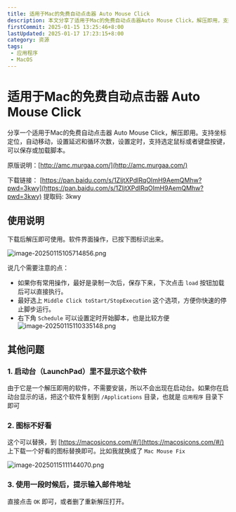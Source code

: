 ```yaml
---
title: 适用于Mac的免费自动点击器 Auto Mouse Click
description: 本文分享了适用于Mac的免费自动点击器Auto Mouse Click，解压即用，支持坐标定位、自动移动、设置延迟和循环次数、定时、选定鼠标或键盘按键，可保存或加载脚本。下载链接和使用说明详见原文
firstCommit: 2025-01-15 13:25:46+8:00
lastUpdated: 2025-01-17 17:23:15+8:00
category: 资源
tags: 
 - 应用程序
 - MacOS
---
```


# 适用于Mac的免费自动点击器 Auto Mouse Click

分享一个适用于Mac的免费自动点击器 Auto Mouse Click，解压即用。支持坐标定位，自动移动，设置延迟和循环次数，设置定时，支持选定鼠标或者键盘按键，可以保存或加载脚本。

原版说明：[http://amc.murgaa.com/](http://amc.murgaa.com/)

下载链接： [https://pan.baidu.com/s/1ZljtXPdIRqOImH9AemQMhw?pwd=3kwy](https://pan.baidu.com/s/1ZljtXPdIRqOImH9AemQMhw?pwd=3kwy) 提取码: 3kwy 

## 使用说明

下载后解压即可使用。软件界面操作，已按下图标识出来。

![image-20250115105714856.png](https://www.helloimg.com/i/2025/01/15/6787288c3ca9a.png)

说几个需要注意的点：

+ 如果你有常用操作，最好是录制一次后，保存下来，下次点击 `load` 按钮加载后可以直接执行。
+ 最好选上 `Middle Click toStart/StopExecution` 这个选项，方便你快速的停止脚步运行。
+ 右下角 `Schedule` 可以设置定时开始脚本，也是比较方便![image-20250115110335148.png](https://www.helloimg.com/i/2025/01/15/6787288c11f87.png)

## 其他问题

### 1. 启动台（LaunchPad）里不显示这个软件

由于它是一个解压即用的软件，不需要安装，所以不会出现在启动台。如果你在启动台显示的话，把这个软件复制到 `/Applications` 目录，也就是 `应用程序` 目录下即可

### 2. 图标不好看

这个可以替换，到 [https://macosicons.com/#/](https://macosicons.com/#/) 上下载一个好看的图标替换即可。比如我就换成了 `Mac Mouse Fix`

![image-20250115111144070.png](https://www.helloimg.com/i/2025/01/15/6787288c46630.png)

### 3. 使用一段时候后，提示输入邮件地址

直接点击 `OK` 即可，或者删了重新解压打开。